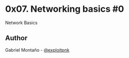 # 0x07. Networking basics #0

Network Basics

## Author
Gabriel Montaño - [@exploitpnk](https://www.twitter.com/exploitpnk/)

